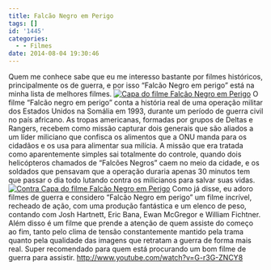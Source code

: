 ```yaml
---
title: Falcão Negro em Perigo
tags: []
id: '1445'
categories:
  - - Filmes
date: 2014-08-04 19:30:46
---
```


Quem me conhece sabe que eu me interesso bastante por filmes históricos, principalmente os de guerra, e por isso “Falcão Negro em perigo” está na minha lista de melhores filmes. [![Capa do filme Falcão Negro em Perigo](http://162.243.62.160/wp-content/uploads/2014/08/dsc03132.jpg)](http://162.243.62.160/wp-content/uploads/2014/08/dsc03132.jpg) O filme “Falcão negro em perigo” conta a história real de uma operação militar dos Estados Unidos na Somália em 1993, durante um período de guerra civil no país africano. As tropas americanas, formadas por grupos de Deltas e Rangers, recebem como missão capturar dois generais que são aliados a um líder miliciano que confisca os alimentos que a ONU manda para os cidadãos e os usa para alimentar sua milícia. A missão que era tratada como aparentemente simples sai totalmente do controle, quando dois helicópteros chamados de “Falcões Negros” caem no meio da cidade, e os soldados que pensavam que a operação duraria apenas 30 minutos tem que passar o dia todo lutando contra os milicianos para salvar suas vidas. [![Contra Capa do filme Falcão Negro em Perigo](http://162.243.62.160/wp-content/uploads/2014/08/dsc03133.jpg)](http://162.243.62.160/wp-content/uploads/2014/08/dsc03133.jpg) Como já disse, eu adoro filmes de guerra e considero “Falcão Negro em perigo” um filme incrível, recheado de ação, com uma produção fantástica e um elenco de peso, contando com Josh Hartnett, Eric Bana, Ewan McGregor e William Fichtner. Além disso é um filme que prende a atenção de quem assiste do começo ao fim, tanto pelo clima de tensão constantemente mantido pela trama quanto pela qualidade das imagens que retratam a guerra de forma mais real. Super recomendado para quem está procurando um bom filme de guerra para assistir. http://www.youtube.com/watch?v=G-r3G-ZNCY8
